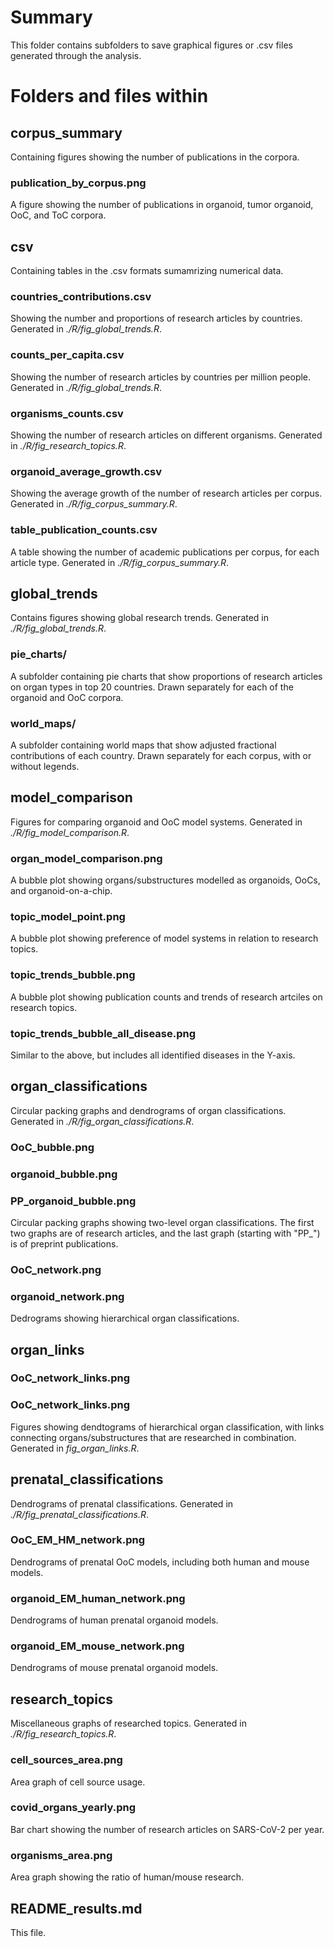 # Summary

This folder contains subfolders to save graphical figures or .csv files generated through the analysis. 

# Folders and files within

## corpus_summary

Containing figures showing the number of publications in the corpora.

### publication_by_corpus.png

A figure showing the number of publications in organoid, tumor organoid, OoC, and ToC corpora.

## csv

Containing tables in the .csv formats sumamrizing numerical data.

### countries_contributions.csv

Showing the number and proportions of research articles by countries. Generated in *./R/fig_global_trends.R*.

### counts_per_capita.csv

Showing the number of research articles by countries per million people. Generated in *./R/fig_global_trends.R*.

### organisms_counts.csv

Showing the number of research articles on different organisms. Generated in *./R/fig_research_topics.R*.

### organoid_average_growth.csv

Showing the average growth of the number of research articles per corpus. Generated in *./R/fig_corpus_summary.R*.

### table_publication_counts.csv

A table showing the number of academic publications per corpus, for each article type. Generated in *./R/fig_corpus_summary.R*.

## global_trends

Contains figures showing global research trends. Generated in *./R/fig_global_trends.R*.

### pie_charts/

A subfolder containing pie charts that show proportions of research articles on organ types in top 20 countries. Drawn separately for each of the organoid and OoC corpora.

### world_maps/

A subfolder containing world maps that show adjusted fractional contributions of each country. Drawn separately for each corpus, with or without legends.

## model_comparison

Figures for comparing organoid and OoC model systems. Generated in *./R/fig_model_comparison.R*.

### organ_model_comparison.png

A bubble plot showing organs/substructures modelled as organoids, OoCs, and organoid-on-a-chip.

### topic_model_point.png

A bubble plot showing preference of model systems in relation to research topics. 

### topic_trends_bubble.png

A bubble plot showing publication counts and trends of research artciles on research topics.

### topic_trends_bubble_all_disease.png
Similar to the above, but includes all identified diseases in the Y-axis.

## organ_classifications

Circular packing graphs and dendrograms of organ classifications. Generated in *./R/fig_organ_classifications.R*.

### OoC_bubble.png
### organoid_bubble.png
### PP_organoid_bubble.png

Circular packing graphs showing two-level organ classifications. The first two graphs are of research articles, and the last graph (starting with "PP_") is of preprint publications.

### OoC_network.png
### organoid_network.png

Dedrograms showing hierarchical organ classifications. 

## organ_links

### OoC_network_links.png
### OoC_network_links.png

Figures showing dendtograms of hierarchical organ classification, with links connecting organs/substructures that are researched in combination. Generated in *fig_organ_links.R*.

## prenatal_classifications

Dendrograms of prenatal classifications. Generated in *./R/fig_prenatal_classifications.R*.

### OoC_EM_HM_network.png
Dendrograms of prenatal OoC models, including both human and mouse models.

### organoid_EM_human_network.png
Dendrograms of human prenatal organoid models.

### organoid_EM_mouse_network.png
Dendrograms of mouse prenatal organoid models.

## research_topics

Miscellaneous graphs of researched topics. Generated in *./R/fig_research_topics.R*. 

### cell_sources_area.png
Area graph of cell source usage.

### covid_organs_yearly.png
Bar chart showing the number of research articles on SARS-CoV-2 per year.

### organisms_area.png
Area graph showing the ratio of human/mouse research.

## README_results.md

This file.

